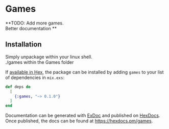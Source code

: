 # Games

**TODO: Add more games.  
Better documentation
**

## Installation

Simply unpackage within your linux shell.  
./games within the Games folder

If [available in Hex](https://hex.pm/docs/publish), the package can be installed
by adding `games` to your list of dependencies in `mix.exs`:

```elixir
def deps do
  [
    {:games, "~> 0.1.0"}
  ]
end
```

Documentation can be generated with [ExDoc](https://github.com/elixir-lang/ex_doc)
and published on [HexDocs](https://hexdocs.pm). Once published, the docs can
be found at <https://hexdocs.pm/games>.

